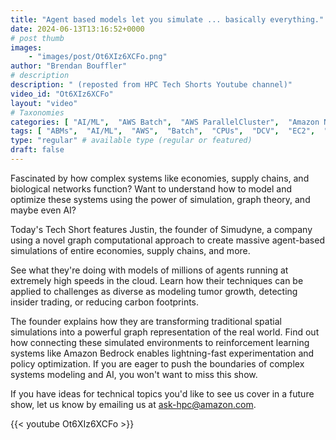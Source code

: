 ```yaml
---
title: "Agent based models let you simulate ... basically everything."
date: 2024-06-13T13:16:52+0000
# post thumb
images:
    - "images/post/Ot6XIz6XCFo.png"
author: "Brendan Bouffler"
# description
description: " (reposted from HPC Tech Shorts Youtube channel)"
video_id: "Ot6XIz6XCFo"
layout: "video"
# Taxonomies
categories: [ "AI/ML",  "AWS Batch",  "AWS ParallelCluster",  "Amazon NICE DCV",  "Elastic Fabric Adapter",  "Life Sciences", ]
tags: [ "ABMs",  "AI/ML",  "AWS",  "Batch",  "CPUs",  "DCV",  "EC2",  "EFA",  "GPUs",  "HPC",  "High Performance Computing",  "Lustre",  "MPI",  "NCCL",  "ParallelCluster",  "Schedulers",  "Storage",  "agent based modeling",  "autoscaling",  "aws batch",  "bioinformatics",  "cloud computing",  "elastic",  "elastic fabric adapter",  "genetic algorithms",  "hpc instances",  "infiniband",  "job scheduling",  "scientific computing",  "sdk",  "simudyne",  "supercomputing",  "technical computing",  "tightly-coupled",  "virtualization",  "vizualization",  "techshorts", ]
type: "regular" # available type (regular or featured)
draft: false
---
```


Fascinated by how complex systems like economies, supply chains, and biological networks function? Want to understand how to model and optimize these systems using the power of simulation, graph theory, and maybe even AI?

Today's Tech Short features Justin, the founder of Simudyne, a company using a novel graph computational approach to create massive agent-based simulations of entire economies, supply chains, and more.

See what they're doing with models of millions of agents running at extremely high speeds in the cloud. Learn how their techniques can be applied to challenges as diverse as modeling tumor growth, detecting insider trading, or reducing carbon footprints.

The founder explains how they are transforming traditional spatial simulations into a powerful graph representation of the real world. Find out how connecting these simulated environments to reinforcement learning systems like Amazon Bedrock enables lightning-fast experimentation and policy optimization. If you are eager to push the boundaries of complex systems modeling and AI, you won't want to miss this show.

If you have ideas for technical topics you'd like to see us cover in a future show, let us know by emailing us at ask-hpc@amazon.com.

{{< youtube Ot6XIz6XCFo >}}